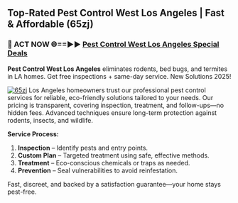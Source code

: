 ## Top-Rated Pest Control West Los Angeles | Fast & Affordable (65zj)

<h3>🐜 ACT NOW 🌐==►► <a href="https://tinyurl.com/yc7vsfwc" rel="nofollow">Pest Control West Los Angeles Special Deals</a></h3>

**Pest Control West Los Angeles** eliminates rodents, bed bugs, and termites in LA homes. Get free inspections + same-day service. New Solutions 2025!

[![65zj](https://i.imgur.com/1VzRXn8.jpeg)](https://tinyurl.com/yc7vsfwc)
Los Angeles homeowners trust our professional pest control services for reliable, eco-friendly solutions tailored to your needs. Our pricing is transparent, covering inspection, treatment, and follow-ups—no hidden fees. Advanced techniques ensure long-term protection against rodents, insects, and wildlife.  

**Service Process:**  
1. **Inspection** – Identify pests and entry points.  
2. **Custom Plan** – Targeted treatment using safe, effective methods.  
3. **Treatment** – Eco-conscious chemicals or traps as needed.  
4. **Prevention** – Seal vulnerabilities to avoid reinfestation.  

Fast, discreet, and backed by a satisfaction guarantee—your home stays pest-free.